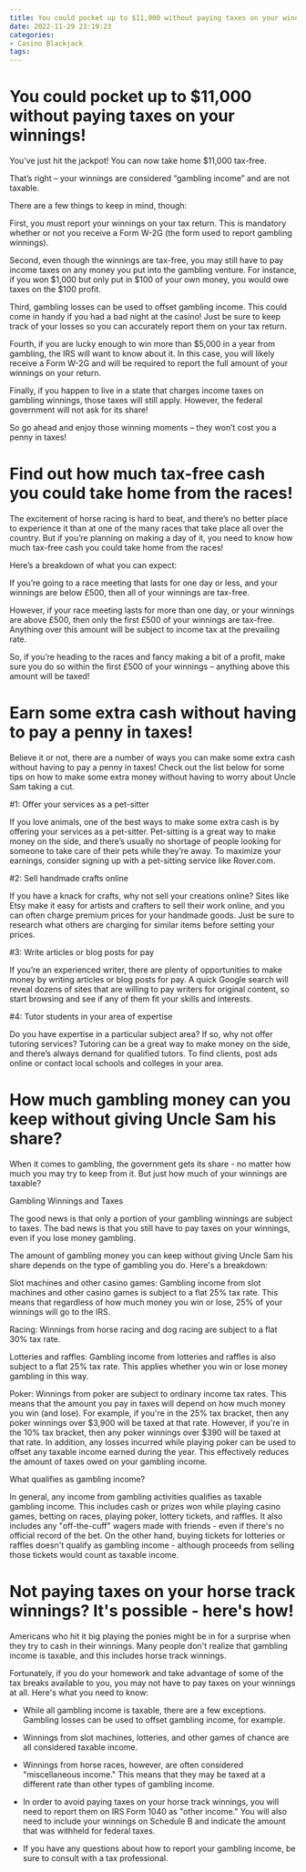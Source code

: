 ```yaml
---
title: You could pocket up to $11,000 without paying taxes on your winnings!
date: 2022-11-29 23:19:23
categories:
- Casino Blackjack
tags:
---
```



#  You could pocket up to $11,000 without paying taxes on your winnings!

You’ve just hit the jackpot! You can now take home $11,000 tax-free.

That’s right – your winnings are considered “gambling income” and are not taxable.

There are a few things to keep in mind, though:

First, you must report your winnings on your tax return. This is mandatory whether or not you receive a Form W-2G (the form used to report gambling winnings).

Second, even though the winnings are tax-free, you may still have to pay income taxes on any money you put into the gambling venture. For instance, if you won $1,000 but only put in $100 of your own money, you would owe taxes on the $100 profit.

Third, gambling losses can be used to offset gambling income. This could come in handy if you had a bad night at the casino! Just be sure to keep track of your losses so you can accurately report them on your tax return.

Fourth, if you are lucky enough to win more than $5,000 in a year from gambling, the IRS will want to know about it. In this case, you will likely receive a Form W-2G and will be required to report the full amount of your winnings on your return.

Finally, if you happen to live in a state that charges income taxes on gambling winnings, those taxes will still apply. However, the federal government will not ask for its share!

So go ahead and enjoy those winning moments – they won’t cost you a penny in taxes!

#  Find out how much tax-free cash you could take home from the races!

The excitement of horse racing is hard to beat, and there’s no better place to experience it than at one of the many races that take place all over the country. But if you’re planning on making a day of it, you need to know how much tax-free cash you could take home from the races!

Here’s a breakdown of what you can expect: 

If you’re going to a race meeting that lasts for one day or less, and your winnings are below £500, then all of your winnings are tax-free. 

However, if your race meeting lasts for more than one day, or your winnings are above £500, then only the first £500 of your winnings are tax-free. Anything over this amount will be subject to income tax at the prevailing rate. 

So, if you’re heading to the races and fancy making a bit of a profit, make sure you do so within the first £500 of your winnings – anything above this amount will be taxed!

#  Earn some extra cash without having to pay a penny in taxes!

Believe it or not, there are a number of ways you can make some extra cash without having to pay a penny in taxes! Check out the list below for some tips on how to make some extra money without having to worry about Uncle Sam taking a cut.

#1: Offer your services as a pet-sitter

If you love animals, one of the best ways to make some extra cash is by offering your services as a pet-sitter. Pet-sitting is a great way to make money on the side, and there’s usually no shortage of people looking for someone to take care of their pets while they’re away. To maximize your earnings, consider signing up with a pet-sitting service like Rover.com.

#2: Sell handmade crafts online

If you have a knack for crafts, why not sell your creations online? Sites like Etsy make it easy for artists and crafters to sell their work online, and you can often charge premium prices for your handmade goods. Just be sure to research what others are charging for similar items before setting your prices.

#3: Write articles or blog posts for pay

If you’re an experienced writer, there are plenty of opportunities to make money by writing articles or blog posts for pay. A quick Google search will reveal dozens of sites that are willing to pay writers for original content, so start browsing and see if any of them fit your skills and interests.

#4: Tutor students in your area of expertise

Do you have expertise in a particular subject area? If so, why not offer tutoring services? Tutoring can be a great way to make money on the side, and there’s always demand for qualified tutors. To find clients, post ads online or contact local schools and colleges in your area.

#  How much gambling money can you keep without giving Uncle Sam his share?

When it comes to gambling, the government gets its share - no matter how much you may try to keep from it. But just how much of your winnings are taxable?

Gambling Winnings and Taxes

The good news is that only a portion of your gambling winnings are subject to taxes. The bad news is that you still have to pay taxes on your winnings, even if you lose money gambling.

The amount of gambling money you can keep without giving Uncle Sam his share depends on the type of gambling you do. Here's a breakdown:

Slot machines and other casino games: Gambling income from slot machines and other casino games is subject to a flat 25% tax rate. This means that regardless of how much money you win or lose, 25% of your winnings will go to the IRS.

Racing: Winnings from horse racing and dog racing are subject to a flat 30% tax rate.

Lotteries and raffles: Gambling income from lotteries and raffles is also subject to a flat 25% tax rate. This applies whether you win or lose money gambling in this way.

Poker: Winnings from poker are subject to ordinary income tax rates. This means that the amount you pay in taxes will depend on how much money you win (and lose). For example, if you're in the 25% tax bracket, then any poker winnings over $3,900 will be taxed at that rate. However, if you're in the 10% tax bracket, then any poker winnings over $390 will be taxed at that rate. In addition, any losses incurred while playing poker can be used to offset any taxable income earned during the year. This effectively reduces the amount of taxes owed on your gambling income.

What qualifies as gambling income?

In general, any income from gambling activities qualifies as taxable gambling income. This includes cash or prizes won while playing casino games, betting on races, playing poker, lottery tickets, and raffles. It also includes any "off-the-cuff" wagers made with friends - even if there's no official record of the bet. On the other hand, buying tickets for lotteries or raffles doesn't qualify as gambling income - although proceeds from selling those tickets would count as taxable income.

#  Not paying taxes on your horse track winnings? It's possible - here's how!

Americans who hit it big playing the ponies might be in for a surprise when they try to cash in their winnings. Many people don't realize that gambling income is taxable, and this includes horse track winnings.

Fortunately, if you do your homework and take advantage of some of the tax breaks available to you, you may not have to pay taxes on your winnings at all. Here's what you need to know:

- While all gambling income is taxable, there are a few exceptions. Gambling losses can be used to offset gambling income, for example.

- Winnings from slot machines, lotteries, and other games of chance are all considered taxable income.

- Winnings from horse races, however, are often considered "miscellaneous income." This means that they may be taxed at a different rate than other types of gambling income.

- In order to avoid paying taxes on your horse track winnings, you will need to report them on IRS Form 1040 as "other income." You will also need to include your winnings on Schedule B and indicate the amount that was withheld for federal taxes.

- If you have any questions about how to report your gambling income, be sure to consult with a tax professional.